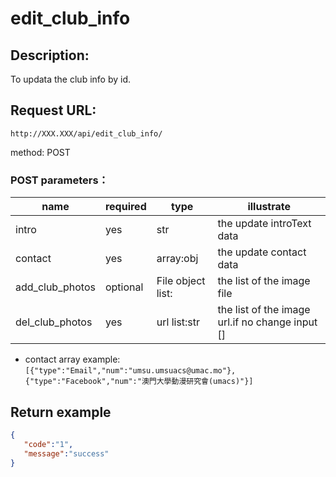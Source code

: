 ﻿# edit_club_info
## Description:
 To updata the club info by id.

## Request URL:
`http://XXX.XXX/api/edit_club_info/`

method: POST

### POST parameters：
| name            | required  | type              | illustrate                                        |
|-----------------|-----------|-------------------|---------------------------------------------------|
| intro           | yes       | str               | the update introText data                         |
| contact         | yes       | array:obj         | the update contact data                           |
| add_club_photos | optional  | File object list: | the list of the image file                        |
| del_club_photos | yes       | url list:str      | the list of the image url.if no change input []   |

 * contact array example:
 `[{"type":"Email","num":"umsu.umsuacs@umac.mo"},{"type":"Facebook","num":"澳門大學動漫研究會(umacs)"}]`



## Return example
```json
{
   "code":"1",
   "message":"success"
}
```
